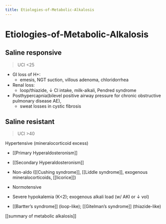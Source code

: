 ```yaml
---
title: Etiologies-of-Metabolic-Alkalosis
---
```


# Etiologies-of-Metabolic-Alkalosis

## Saline responsive

> UCl <25

- GI loss of H+:
  - emesis, NGT suction, villous adenoma, chloridorrhea
- Renal loss:
  - loop/thiazide, ↓ Cl intake, milk-alkali, Pendred syndrome
- Posthypercapnia(bilevel positive airway pressure for chronic obstructive pulmonary disease AE),
  - sweat losses in cystic fibrosis

## Saline resistant

> UCl >40

Hypertensive (mineralocorticoid excess)

- [[Primary Hyperaldosteronism]]
- [[Secondary Hyperaldosteronism]]

- Non-aldo ([[Cushing syndrome]], [[Liddle syndrome]], exogenous mineralocorticoids, [[licorice]])
- Normotensive
- Severe hypokalemia (K<2); exogenous alkali load (w/ AKI or ↓ vol)
- [[Bartter’s syndrome]] (loop-like); [[Gitelman’s syndrome]] (thiazide-like)

[[summary of metabolic alkalosis]]
